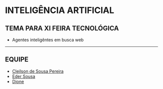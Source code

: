 # INTELIGÊNCIA ARTIFICIAL 

## TEMA PARA XI FEIRA TECNOLÓGICA 

- Agentes inteligêntes em busca web

---

## EQUIPE 

- [Cleilson de Sousa Pereira]()
- [Eder Sousa]()
- [Dione]()
